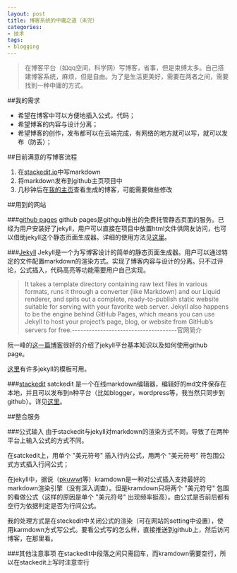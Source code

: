 ```yaml
---
layout: post
title: 博客系统的中庸之道（未完）
categories: 
- 技术
tags: 
- blogging
---
```


>在博客平台（如qq空间，科学网）写博客，省事，但是束缚太多。自己搭建博客系统，麻烦，但是自由。为了是生活更美好，需要在两者之间，需要找到一种中庸的方式。

##我的需求
- 希望在博客中可以方便地插入公式，代码；
- 希望博客的内容与设计分离；
- 希望博客的创作，发布都可以在云端完成，有网络的地方就可以写，就可以发布（防丢）；

##目前满意的写博客流程
 1. 在[stackedit.io](stackedit.io)中写markdown
 2. 将markdown发布到github主页项目中
 3. 几秒钟后在[我的主页](www.timqian.com)查看生成的博客，可能需要做些修改
 
##用到的网站

###[github pages](https://pages.github.com/)
github pages是githgub推出的免费托管静态页面的服务。已经为用户安装好了jekyll，用户可以直接在项目中放置html文件供网友访问，也可以借助jekyll这个静态页面生成器。详细的使用方法见[这里](https://pages.github.com/)。

###[Jekyll](http://jekyllrb.com/)
Jekyll是一个为写博客设计的简单的静态页面生成器。用户可以通过特定的文件配置markdown的渲染方式。实现了博客内容与设计的分离。只不过评论，公式插入，代码高亮等功能需要用户自己实现。

> It takes a template directory containing raw text files in various formats, runs it through a converter (like Markdown) and our Liquid renderer, and spits out a complete, ready-to-publish static website suitable for serving with your favorite web server. Jekyll also happens to be the engine behind GitHub Pages, which means you can use Jekyll to host your project’s page, blog, or website from GitHub’s servers for free.-------------------------------------官网简介

阮一峰的[这一篇博客](http://www.ruanyifeng.com/blog/2012/08/blogging_with_jekyll.html)很好的介绍了jekyll平台基本知识以及如何使用github page。

[这里](http://jekyllthemes.org/)有许多jekyll的模板可用。

###[stackedit](https://stackedit.io)
satckedit 是一个在线markdown编辑器，编辑好的md文件保存在本地，并且可以发布到n种平台（比如blogger，wordpress等，我当然只同步到github）。详见[这里](https://stackedit.io)。

##整合服务

###公式输入
由于stackedit与jekyll对markdown的渲染方式不同，导致了在两种平台上输入公式的方式不同。

在satckedit上，用单个 "美元符号" 插入行内公式，用两个 "美元符号" 符包围公式方式插入行间公式；

在jekyll中，据说（[pkuwwt](http://www.pkuwwt.tk/linux/2013-12-03-jekyll-using-mathjax/)等）kramdown是一种对公式插入支持最好的markdown渲染引擎（没有深入调查）。但是kramdown只将两个 "美元符号" 包围的看做公式（这样的原因是单个 "美元符号" 出现频率挺高）。由公式是否前后都有空行为依据判定是否为行间公式。

我的处理方式是在steckedit中关闭公式的渲染（可在网站的setting中设置），使用karmdown方式写公式。要看公式写的怎么样，直接推送到github上，然后访问博客，在那里看。

###其他注意事项
在stackedit中段落之间只需回车，而kramdown需要空行，所以在stackedit上写时注意空行
